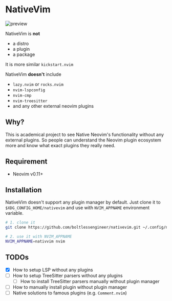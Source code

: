 # NativeVim

![preview](https://github.com/boltlessengineer/nativevim/assets/60088301/7d0c6841-6e4c-43e0-8982-dc58328f484c)

NativeVim is **not**
- a distro
- a plugin
- a package

It is more similar `kickstart.nvim`

NativeVim **doesn't** include
- `lazy.nvim` or `rocks.nvim`
- `nvim-lspconfig`
- `nvim-cmp`
- `nvim-treesitter`
- and any other external neovim plugins

## Why?

This is academical project to see Native Neovim's functionality without any external plugins.
So people can understand the Neovim plugin ecosystem more and know what exact plugins they really need.

## Requirement

- Neovim v0.11+

## Installation

NativeVim doesn't support any plugin manager by default.
Just clone it to `$XDG_CONFIG_HOME/nativevim` and use with `NVIM_APPNAME` environment variable.

```sh
# 1. clone it
git clone https://github.com/boltlessengineer/nativevim.git ~/.config/nativvim

# 2. use it with NVIM_APPNAME
NVIM_APPNAME=nativvim nvim
```

## TODOs

- [x] How to setup LSP without any plugins
- [ ] How to setup TreeSitter parsers without any plugins
    - [ ] How to install TreeSitter parsers manually without plugin manager
- [ ] How to manually install plugin without plugin manager
- [ ] Native solutions to famous plugins (e.g. `Comment.nvim`)
